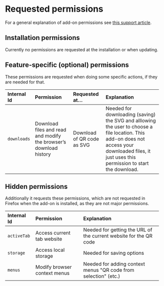 # Requested permissions

For a general explanation of add-on permissions see [this support article](https://support.mozilla.org/kb/permission-request-messages-firefox-extensions).

## Installation permissions

Currently no permissions are requested at the installation or when updating.

## Feature-specific (optional) permissions

These permissions are requested when doing some specific actions, if they are needed for that.

| Internal Id | Permission                                                        | Requested at…              | Explanation                                                                                                                                                                                       |
|:------------|:------------------------------------------------------------------|:---------------------------|:--------------------------------------------------------------------------------------------------------------------------------------------------------------------------------------------------|
| `downloads` | Download files and read and modify the browser’s download history | Download of QR code as SVG | Needed for downloading (saving) the SVG and alllowing the user to choose a file location. This add-on does not access your downloaded files, it just uses this permission to start the download. |

## Hidden permissions
Additionally it requests these permissions, which are not requested in Firefox when the add-on is installed, as they are not major permissions.

| Internal Id | Permission                   | Explanation                                                       |
|:------------|:-----------------------------|:------------------------------------------------------------------|
| `activeTab` | Access current tab website   | Needed for getting the URL of the current website for the QR code |
| `storage`   | Access local storage         | Needed for saving options                                         |
| `menus`     | Modify browser context menus | Needed for adding context menus "QR code from selection" (etc.)   |
